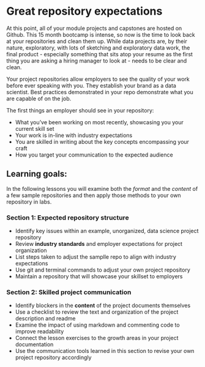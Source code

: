 # Great repository expectations

At this point, all of your module projects and capstones are hosted on Github. This 15 month bootcamp is intense, so now is the time to look back at your repositories and clean them up. While data projects are, by their nature, exploratory, with lots of sketching and exploratory data work, the final product - especially something that sits atop your resume as the first thing you are asking a hiring manager to look at - needs to be clear and clean. 

Your project repositories allow employers to see the quality of your work before ever speaking with you. They establish your brand as a data scientist. Best practices demonstrated in your repo demonstrate what you are capable of on the job.

The first things an employer should see in your repository:
- What you’ve been working on most recently, showcasing you your current skill set
- Your work is in-line with industry expectations
- You are skilled in writing about the key concepts encompassing your craft
- How you target your communication to the expected audience


## Learning goals:

In the following lessons you will examine both the _format_ and the _content_ of  a few sample repositories and then apply those methods to your own repository in labs.

### Section 1: Expected repository structure

-  Identify key issues within an example, unorganized, data science project repository
-  Review **industry standards** and employer expectations for project organization
-  List steps taken to adjust the samplle repo to align with industry expectations
-  Use git and terminal commands to adjust your own project repository
-  Maintain a repository that will showcase your skillset to employers

### Section 2: Skilled project communication

- Identify blockers in the **content** of the project documents themselves
- Use a checklist to  review the text and organization of the project description and readme
- Examine the impact of using markdown and commenting code to improve readability
- Connect the lesson exercises to the growth areas in your project  documentation
- Use the communication tools learned in this section to revise your own project repository accordingly

